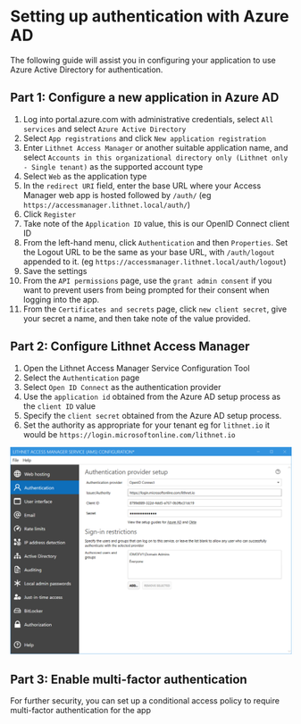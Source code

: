 # Setting up authentication with Azure AD

The following guide will assist you in configuring your application to use Azure Active Directory for authentication. 
## Part 1: Configure a new application in Azure AD
1. Log into portal.azure.com with administrative credentials, select `All services` and select `Azure Active Directory`
2. Select `App registrations` and click `New application registration`
3. Enter `Lithnet Access Manager` or another suitable application name, and select `Accounts in this organizational directory only (Lithnet only - Single tenant)` as the supported account type
4. Select `Web` as the application type
5. In the `redirect URI` field, enter the base URL where your Access Manager web app is hosted followed by `/auth/` (eg `https://accessmanager.lithnet.local/auth/`)
6. Click `Register`
7. Take note of the `Application ID` value, this is our OpenID Connect client ID
8. From the left-hand menu, click `Authentication` and then `Properties`. Set the Logout URL to be the same as your base URL, with `/auth/logout` appended to it. (eg `https://accessmanager.lithnet.local/auth/logout`)
9. Save the settings
10. From the `API permissions` page, use the `grant admin consent` if you want to prevent users from being prompted for their consent when logging into the app.
11. From the `Certificates and secrets` page, click `new client secret`, give your secret a name, and then take note of the value provided.

## Part 2: Configure Lithnet Access Manager
1. Open the Lithnet Access Manager Service Configuration Tool
2. Select the `Authentication` page
3. Select `Open ID Connect` as the authentication provider
4. Use the `application id` obtained from the Azure AD setup process as the `client ID` value
5. Specify the `client secret` obtained from the Azure AD setup process.
6. Set the authority as appropriate for your tenant eg for `lithnet.io` it would be `https://login.microsoftonline.com/lithnet.io`

![](../images/ui-page-authentication-oidc-azuread.png)

## Part 3: Enable multi-factor authentication
For further security, you can set up a conditional access policy to require multi-factor authentication for the app